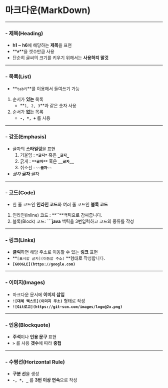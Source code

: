 # 마크다운(MarkDown)
---

### - 제목(Heading)

- **h1 ~ h6**에 해당하는 **제목**을 표현
- **`#`**을 갯수만큼 사용
- 단순히 글씨의 크기를 키우기 위해서는 **사용하지 말것**

---

### - 목록(List)

- **`tab키`**를 이용해서 들여쓰기 가능

1. 순서가 **있는** 목록
   - **`1, 2, 3`**과 같은 숫자 사용
2. 순서가 **없는** 목록
   - **`-, *, +`** 를 사용

---

### - 강조(Emphasis)

- 글자의 **스타일링**을 표현
  1. 기울임 : **`*글자*`** 혹은 **`_글자_`**
  2. 굵게 : **`**글자**`** 혹은 **`__글자__`**
  3. 취소선 : **`~~글자~~`**
- *글자*  **글자** ~~글자~~

---

### - 코드(Code)

- 한 줄 코드인 **인라인 코드**와 여러 줄 코드인 **블록 코드**

1. 인라인(Inline) 코드 : **``**백틱으로 감싸줍니다.
2. 블록(Block) 코드: **```java** 백틱을 3번입력하고 코드의 종류를 작성

---

### - 링크(Links)

- **클릭**하면 해당 주소로 이동할 수 있는 **링크** 표현
- **`[표시할 글자](이동할 주소)` **형태로 작성합니다.
- **`[GOOGLE](https://google.com)`**

---

### - 이미지(Images)

- 마크다운 문서에 **이미지 삽입**
- **`![대체 텍스트](이미지 주소)`** 형태로 작성
- **`![Git로고](https://git-scm.com/images/logo@2x.png)`**

---

### - 인용(Blockquote)

- **주석**이나 **인용 문구** 표현
- **`>`** 를 사용 **갯수**에 따라 **중첩**

---

### - 수평선(Horizontal Rule)

- **구분 선**을 생성
- **`-, *, _`** 를 **3번 이상 연속**으로 작성